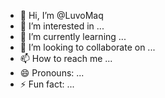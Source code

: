 - 👋 Hi, I’m @LuvoMaq
- 👀 I’m interested in ...
- 🌱 I’m currently learning ...
- 💞️ I’m looking to collaborate on ...
- 📫 How to reach me ...
- 😄 Pronouns: ...
- ⚡ Fun fact: ...

<!---
LuvoMaq/LuvoMaq is a ✨ special ✨ repository because its `README.md` (this file) appears on your GitHub profile.
You can click the Preview link to take a look at your changes.
--->
